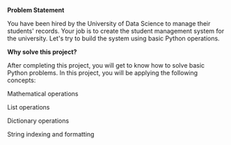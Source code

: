 **Problem Statement**


You have been hired by the University of Data Science to manage their students' records. Your job is to create the student management system for the university. Let's try to build the system using basic Python operations.

**Why solve this project?**


After completing this project, you will get to know how to solve basic Python problems. In this project, you will be applying the following concepts:

Mathematical operations

List operations

Dictionary operations

String indexing and formatting
